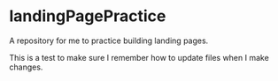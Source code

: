 # landingPagePractice
A repository for me to practice building landing pages.

This is a test to make sure I remember how to update files when I make changes.